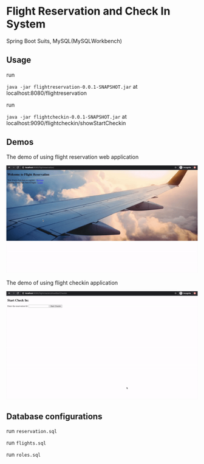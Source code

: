 # Flight Reservation and Check In System

Spring Boot Suits, MySQL(MySQLWorkbench)

## Usage

run

`java -jar flightreservation-0.0.1-SNAPSHOT.jar` at localhost:8080/flightreservation

run 

`java -jar flightcheckin-0.0.1-SNAPSHOT.jar` at localhost:9090/flightcheckin/showStartCheckin

## Demos

The demo of using flight reservation web application

![](./imgs/reservation_demo.gif)

The demo of using flight checkin application

![](./imgs/checkin_demo.gif)


## Database configurations

run `reservation.sql`

run `flights.sql`

run `roles.sql`

